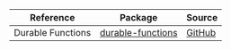 | Reference | Package | Source |
|---|---|---|
|Durable Functions|[durable-functions](https://www.npmjs.com/package/durable-functions)|[GitHub](https://github.com/Azure/azure-sdk-for-js)|
